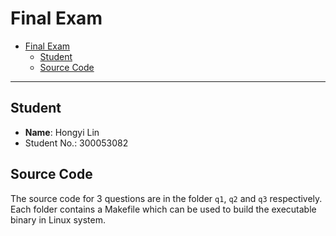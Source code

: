 # Final Exam

- [Final Exam](#final-exam)
  - [Student](#student)
  - [Source Code](#source-code)

***

## Student
* **Name**: Hongyi Lin
* Student No.: 300053082

## Source Code
The source code for 3 questions are in the folder `q1`, `q2` and `q3` respectively. Each folder contains a Makefile which can be used to build the executable binary in Linux system.
